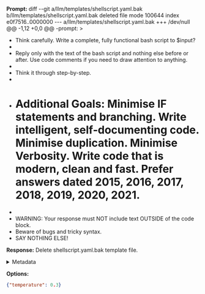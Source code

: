 **Prompt:**
diff --git a/llm/templates/shellscript.yaml.bak b/llm/templates/shellscript.yaml.bak
deleted file mode 100644
index e0f7516..0000000
--- a/llm/templates/shellscript.yaml.bak
+++ /dev/null
@@ -1,12 +0,0 @@
-prompt: >     
-    Think carefully. Write a complete, fully functional bash script to $input?
-
-    Reply only with the text of the bash script and nothing else before or after. Use code comments if you need to draw attention to anything. 
-
-    Think it through step-by-step.
-
-    # Additional Goals: Minimise IF statements and branching. Write intelligent, self-documenting code. Minimise duplication. Minimise Verbosity. Write code that is modern, clean and fast. Prefer answers dated 2015, 2016, 2017, 2018, 2019, 2020, 2021.
-
-    WARNING: Your response must NOT include text OUTSIDE of the code block.
-    Beware of bugs and tricky syntax.
-    SAY NOTHING ELSE!


**Response:**
Delete shellscript.yaml.bak template file.

<details><summary>Metadata</summary>

- Duration: 4271 ms
- Datetime: 2023-12-12T20:20:06.507338
- Model: gpt-3.5-turbo-0613

</details>

**Options:**
```json
{"temperature": 0.3}
```

